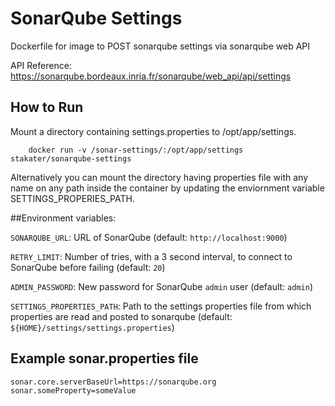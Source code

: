 # SonarQube Settings 
Dockerfile for image to POST sonarqube settings via sonarqube web API

API Reference: https://sonarqube.bordeaux.inria.fr/sonarqube/web_api/api/settings


## How to Run

Mount a directory containing settings.properties to /opt/app/settings.
```
    docker run -v /sonar-settings/:/opt/app/settings stakater/sonarqube-settings
```
Alternatively you can mount the directory having properties file with any name on any path inside the container by updating the enviornment variable SETTINGS_PROPERIES_PATH. 

##Environment variables:

`SONARQUBE_URL`: URL of SonarQube (default: `http://localhost:9000`)

`RETRY_LIMIT`: Number of tries, with a 3 second interval, to connect to SonarQube before failing (default: `20`)

`ADMIN_PASSWORD`: New password for SonarQube `admin` user (default: `admin`)

`SETTINGS_PROPERTIES_PATH`: Path to the settings properties file from which properties are read and posted to sonarqube  (default: `${HOME}/settings/settings.properties`)


## Example sonar.properties file

```
sonar.core.serverBaseUrl=https://sonarqube.org
sonar.someProperty=someValue
```